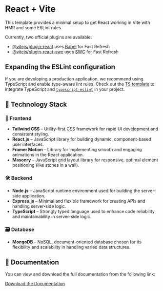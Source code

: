 # React + Vite

This template provides a minimal setup to get React working in Vite with HMR and some ESLint rules.

Currently, two official plugins are available:

- [@vitejs/plugin-react](https://github.com/vitejs/vite-plugin-react/blob/main/packages/plugin-react/README.md) uses [Babel](https://babeljs.io/) for Fast Refresh
- [@vitejs/plugin-react-swc](https://github.com/vitejs/vite-plugin-react-swc) uses [SWC](https://swc.rs/) for Fast Refresh

## Expanding the ESLint configuration

If you are developing a production application, we recommend using TypeScript and enable type-aware lint rules. Check out the [TS template](https://github.com/vitejs/vite/tree/main/packages/create-vite/template-react-ts) to integrate TypeScript and [`typescript-eslint`](https://typescript-eslint.io) in your project.

## 🧱 Technology Stack

### 🚀 Frontend
- **Tailwind CSS** – Utility-first CSS framework for rapid UI development and consistent styling.  
- **React.js** – JavaScript library for building dynamic, component-based user interfaces.  
- **Framer Motion** – Library for implementing smooth and engaging animations in the React application.  
- **Masonry** – JavaScript grid layout library for responsive, optimal element positioning (like stones in a wall).

### 🛠️ Backend
- **Node.js** – JavaScript runtime environment used for building the server-side application.  
- **Express.js** – Minimal and flexible framework for creating APIs and handling server-side logic.  
- **TypeScript** – Strongly typed language used to enhance code reliability and maintainability in server-side logic.

### 🗃️ Database
- **MongoDB** – NoSQL, document-oriented database chosen for its flexibility and scalability in handling varied data structures.

## 📑 Documentation

You can view and download the full documentation from the following link:

[Download the Documentation](./pocketlinkfront/ProjectReport(1).pdf)

